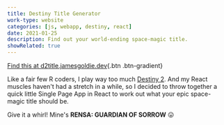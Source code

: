```yaml
---
title: Destiny Title Generator
work-type: website
categories: [js, webapp, destiny, react]
date: 2021-01-25
description: Find out your world-ending space-magic title.
showRelated: true
---
```


[Find this at d2title.jamesgoldie.dev](https://d2title.jamesgoldie.dev){.btn .btn-gradient}

Like a fair few R coders, I play way too much [Destiny 2](https://www.bungie.net/). And my React muscles haven't had a stretch in a while, so I decided to throw together a quick little Single Page App in React to work out what your epic space-magic title should be.

Give it a whirl! Mine's **RENSA: GUARDIAN OF SORROW** 😛
